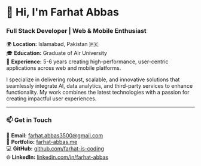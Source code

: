 # 👋 Hi, I'm **Farhat Abbas**

### Full Stack Developer | Web & Mobile Enthusiast  

🌍 **Location:** Islamabad, Pakistan 🇵🇰  
🎓 **Education:** Graduate of Air University  
💼 **Experience:** 5-6 years creating high-performance, user-centric applications across web and mobile platforms.  

I specialize in delivering robust, scalable, and innovative solutions that seamlessly integrate AI, data analytics, and third-party services to enhance functionality. My work combines the latest technologies with a passion for creating impactful user experiences.

---

### 📫 **Get in Touch**  

💌 **Email:** [farhat.abbas3500@gmail.com](mailto:farhat.abbas3500@gmail.com)  
🔗 **Portfolio:** [farhat-abbas.me](https://farhat-abbas.me)  
💻 **GitHub:** [github.com/farhat-is-coding](https://github.com/farhat-is-coding)  
🌐 **LinkedIn:** [linkedin.com/in/farhat-abbas](https://linkedin.com/in/farhat-abbas)  
